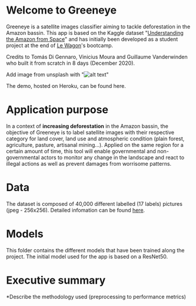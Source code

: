 # Welcome to Greeneye

Greeneye is a satellite images classifier aiming to tackle deforestation in the Amazon bassin. This app is based on the Kaggle dataset "[Understanding the Amazon from Space](https://www.kaggle.com/c/planet-understanding-the-amazon-from-space)" 
and has initially been developed as a student project at the end of [Le Wagon](https://www.lewagon.com/)'s bootcamp.

Credits to Tomás Di Gennaro, Vinicius Moura and Guillaume Vanderwinden who built it from scratch in 8 days (December 2020).

Add image from unsplash with "![alt text](https://github.com/[username]/[reponame]/blob/[branch]/image.jpg?raw=true)"

The demo, hosted on Heroku, can be found here.

# Application purpose

In a context of **increasing deforestation** in the Amazon bassin, the objective of Greeneye is to label satellite images with their respective category for land cover, land use and atmospheric condition (plain forest, agriculture, pasture, artisanal mining...). Applied on the same region for a certain amount of time, this tool will enable governmental and non-governmental actors to monitor any change in the landscape and react to illegal actions as well as prevent damages from worrisome patterns.


# Data

The dataset is composed of 40,000 different labelled (17 labels) pictures (jpeg - 256x256). Detailed infomation can be found [here](https://www.kaggle.com/c/planet-understanding-the-amazon-from-space/data).

# Models

This folder contains the different models that have been trained along the project. The initial model used for the app is based on a ResNet50.

# Executive summary

*Describe the methodology used (preprocessing to performance metrics)
